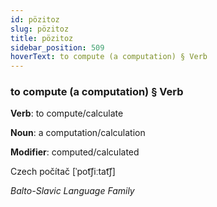 ```yaml
---
id: pözitoz
slug: pözitoz
title: pözitoz
sidebar_position: 509
hoverText: to compute (a computation) § Verb
---
```


### to compute (a computation) § Verb

**Verb**: to compute/calculate

**Noun**: a computation/calculation

**Modifier**: computed/calculated

Czech počítač [ˈpot͡ʃiːtat͡ʃ]

*Balto-Slavic Language Family*